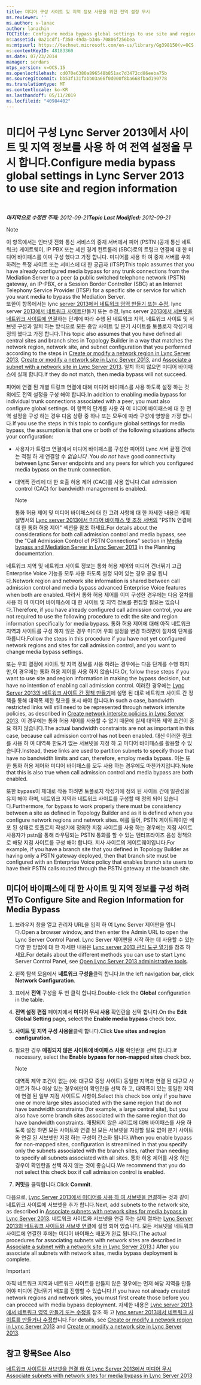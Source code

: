 ```yaml
---
title: 미디어 구성 사이트 및 지역 정보 사용을 위한 전역 설정 무시
ms.reviewer: ''
ms.author: v-lanac
author: lanachin
TOCTitle: Configure media bypass global settings to use site and region information
ms:assetid: 0a21cdf1-f350-49da-b346-70806f256bea
ms:mtpsurl: https://technet.microsoft.com/en-us/library/Gg398150(v=OCS.15)
ms:contentKeyID: 48183360
ms.date: 07/23/2014
manager: serdars
mtps_version: v=OCS.15
ms.openlocfilehash: cd070e6380a896548b851ac7d3472cd86eeba75b
ms.sourcegitcommit: bb53f131fabb03a66f0d000f8ba668fbad190778
ms.translationtype: MT
ms.contentlocale: ko-KR
ms.lasthandoff: 05/11/2019
ms.locfileid: "40984402"
---
```

<div data-xmlns="http://www.w3.org/1999/xhtml">

<div class="topic" data-xmlns="http://www.w3.org/1999/xhtml" data-msxsl="urn:schemas-microsoft-com:xslt" data-cs="http://msdn.microsoft.com/en-us/">

<div data-asp="http://msdn2.microsoft.com/asp">

# <a name="configure-media-bypass-global-settings-in-lync-server-2013-to-use-site-and-region-information"></a><span data-ttu-id="180fb-102">미디어 구성 Lync Server 2013에서 사이트 및 지역 정보를 사용 하 여 전역 설정을 무시 합니다.</span><span class="sxs-lookup"><span data-stu-id="180fb-102">Configure media bypass global settings in Lync Server 2013 to use site and region information</span></span>

</div>

<div id="mainSection">

<div id="mainBody">

<span> </span>

<span data-ttu-id="180fb-103">_**마지막으로 수정한 주제:** 2012-09-21_</span><span class="sxs-lookup"><span data-stu-id="180fb-103">_**Topic Last Modified:** 2012-09-21_</span></span>

<div>


> [!NOTE]
> <span data-ttu-id="180fb-104">이 항목에서는 인터넷 전화 통신 서비스의 중재 서버에서 피어 (PSTN (공개 통신 네트워크) 게이트웨이, IP PBX 또는 세션 경계 컨트롤러 (SBC)로의 트렁크 연결에 대 한 미디어 바이패스를 이미 구성 했다고 가정 합니다. 미디어를 사용 하 여 중재 서버를 우회 하려는 특정 사이트 또는 서비스에 대 한 공급자 (ITSP)</span><span class="sxs-lookup"><span data-stu-id="180fb-104">This topic assumes that you have already configured media bypass for any trunk connections from the Mediation Server to a peer (a public switched telephone network (PSTN) gateway, an IP-PBX, or a Session Border Controller (SBC) at an Internet Telephony Service Provider (ITSP) for a specific site or service for which you want media to bypass the Mediation Server.</span></span><BR><span data-ttu-id="180fb-105">또한이 항목에서는 lync <A href="lync-server-2013-create-or-modify-a-network-region.md">server 2013에서 네트워크 영역 만들기 또는 수정</A>, lync server <A href="lync-server-2013-create-or-modify-a-network-site.md">2013에서 네트워크 사이트</A>만들기 또는 수정, lync server <A href="lync-server-2013-associate-a-subnet-with-a-network-site.md">2013에서 서브넷을 네트워크 사이트에 연결</A>하는 단계에 따라 수행 된 네트워크 지역, 네트워크 사이트 및 서브넷 구성과 일치 하는 방식으로 모든 중앙 사이트 및 분기 사이트를 토폴로지 작성기에 정의 했다고 가정 합니다.</span><span class="sxs-lookup"><span data-stu-id="180fb-105">This topic also assumes that you have defined all central sites and branch sites in Topology Builder in a way that matches the network region, network site, and subnet configuration that you performed according to the steps in <A href="lync-server-2013-create-or-modify-a-network-region.md">Create or modify a network region in Lync Server 2013</A>, <A href="lync-server-2013-create-or-modify-a-network-site.md">Create or modify a network site in Lync Server 2013</A>, and <A href="lync-server-2013-associate-a-subnet-with-a-network-site.md">Associate a subnet with a network site in Lync Server 2013</A>.</span></span> <span data-ttu-id="180fb-106">일치 하지 않으면 미디어 바이패스에 실패 합니다.</span><span class="sxs-lookup"><span data-stu-id="180fb-106">If they do not match, then media bypass will not succeed.</span></span>



</div>

<span data-ttu-id="180fb-107">피어에 연결 된 개별 트렁크 연결에 대해 미디어 바이패스를 사용 하도록 설정 하는 것 외에도 전역 설정을 구성 해야 합니다.</span><span class="sxs-lookup"><span data-stu-id="180fb-107">In addition to enabling media bypass for individual trunk connections associated with a peer, you must also configure global settings.</span></span> <span data-ttu-id="180fb-108">이 항목의 단계를 사용 하 여 미디어 바이패스에 대 한 전역 설정을 구성 하는 경우 다음 상황 중 하나 또는 모두에 따라 구성에 영향을 가정 합니다.</span><span class="sxs-lookup"><span data-stu-id="180fb-108">If you use the steps in this topic to configure global settings for media bypass, the assumption is that one or both of the following situations affects your configuration:</span></span>

  - <span data-ttu-id="180fb-109">사용자가 트렁크 연결에서 미디어 바이패스를 구성한 피어와 Lync 서버 끝점 간에는 적절 하 게 연결할 수 *없습니다* .</span><span class="sxs-lookup"><span data-stu-id="180fb-109">You *do not* have good connectivity between Lync Server endpoints and any peers for which you configured media bypass on the trunk connection.</span></span>

  - <span data-ttu-id="180fb-110">대역폭 관리에 대 한 호출 허용 제어 (CAC)를 사용 합니다.</span><span class="sxs-lookup"><span data-stu-id="180fb-110">Call admission control (CAC) for bandwidth management is enabled.</span></span>
    
    <div>
    

    > [!NOTE]
    > <span data-ttu-id="180fb-111">통화 허용 제어 및 미디어 바이패스에 대 한 고려 사항에 대 한 자세한 내용은 계획 설명서의 <A href="lync-server-2013-media-bypass-and-mediation-server.md">Lync server 2013에서 미디어 바이패스 및 조정 서버의</A> "PSTN 연결에 대 한 통화 허용 제어" 섹션을 참조 하세요.</span><span class="sxs-lookup"><span data-stu-id="180fb-111">For details about the considerations for both call admission control and media bypass, see the "Call Admission Control of PSTN Connections" section in <A href="lync-server-2013-media-bypass-and-mediation-server.md">Media bypass and Mediation Server in Lync Server 2013</A> in the Planning documentation.</span></span>

    
    </div>

<span data-ttu-id="180fb-112">네트워크 지역 및 네트워크 사이트 정보는 통화 허용 제어와 미디어 건너뛰기 고급 Enterprise Voice 기능을 모두 사용 하도록 설정 되어 있는 경우 공유 됩니다.</span><span class="sxs-lookup"><span data-stu-id="180fb-112">Network region and network site information is shared between call admission control and media bypass advanced Enterprise Voice features when both are enabled.</span></span> <span data-ttu-id="180fb-113">따라서 통화 허용 제어를 이미 구성한 경우에는 다음 절차를 사용 하 여 미디어 바이패스에 대 한 사이트 및 지역 정보를 편집할 필요는 없습니다.</span><span class="sxs-lookup"><span data-stu-id="180fb-113">Therefore, if you have already configured call admission control, you are not required to use the following procedure to edit the site and region information specifically for media bypass.</span></span> <span data-ttu-id="180fb-114">통화 허용 제어에 대해 아직 네트워크 지역과 사이트를 구성 하지 않은 경우 미디어 우회 설정을 변경 하려면이 절차의 단계를 따릅니다.</span><span class="sxs-lookup"><span data-stu-id="180fb-114">Follow the steps in this procedure if you have not yet configured network regions and sites for call admission control, and you want to change media bypass settings.</span></span>

<span data-ttu-id="180fb-115">또는 우회 결정에 사이트 및 지역 정보를 사용 하려는 경우에는 다음 단계를 수행 하지만,이 경우에는 통화 허용 제어를 사용 하지 않습니다.</span><span class="sxs-lookup"><span data-stu-id="180fb-115">Or, follow these steps if you want to use site and region information in making the bypass decision, but have no intention of enabling call admission control.</span></span> <span data-ttu-id="180fb-116">이러한 경우에는 [Lync Server 2013의 네트워크 사이트 간 정책 만들기](lync-server-2013-create-network-intersite-policies.md)에 설명 된 대로 네트워크 사이트 간 정책을 통해 대역폭 제한 링크를 표시 해야 합니다.</span><span class="sxs-lookup"><span data-stu-id="180fb-116">In such a case, bandwidth restricted links will still need to be represented through network intersite policies, as described in [Create network intersite policies in Lync Server 2013](lync-server-2013-create-network-intersite-policies.md).</span></span> <span data-ttu-id="180fb-117">이 경우에는 통화 허용 제어를 사용할 수 없기 때문에 실제 대역폭 제약 조건이 중요 하지 않습니다.</span><span class="sxs-lookup"><span data-stu-id="180fb-117">The actual bandwidth constraints are not as important in this case, because call admission control has not been enabled.</span></span> <span data-ttu-id="180fb-118">대신 이러한 링크를 사용 하 여 대역폭 한도가 없는 서브넷을 지정 하 고 미디어 바이패스를 활용할 수 있습니다.</span><span class="sxs-lookup"><span data-stu-id="180fb-118">Instead, these links are used to partition subnets to specify those that have no bandwidth limits and can, therefore, employ media bypass.</span></span> <span data-ttu-id="180fb-119">이는 또한 통화 허용 제어와 미디어 바이패스를 모두 사용 하는 경우에도 마찬가지입니다.</span><span class="sxs-lookup"><span data-stu-id="180fb-119">Note that this is also true when call admission control and media bypass are both enabled.</span></span>

<span data-ttu-id="180fb-120">또한 bypass이 제대로 작동 하려면 토폴로지 작성기에 정의 된 사이트 간에 일관성을 유지 해야 하며, 네트워크 지역과 네트워크 사이트를 구성할 때 정의 되어 있습니다.</span><span class="sxs-lookup"><span data-stu-id="180fb-120">Furthermore, for bypass to work properly there must be consistency between a site as defined in Topology Builder and as it is defined when you configure network regions and network sites.</span></span> <span data-ttu-id="180fb-121">예를 들어, PSTN 게이트웨이만 배포 된 상태로 토폴로지 작성기에 정의한 지점 사이트를 사용 하는 경우에는 지점 사이트 사용자가 pstn을 통해 라우팅되는 PSTN 통화를 할 수 있는 엔터프라이즈 음성 정책으로 해당 지점 사이트를 구성 해야 합니다. 지사 사이트의 게이트웨이입니다.</span><span class="sxs-lookup"><span data-stu-id="180fb-121">For example, if you have a branch site that you defined in Topology Builder as having only a PSTN gateway deployed, then that branch site must be configured with an Enterprise Voice policy that enables branch site users to have their PSTN calls routed through the PSTN gateway at the branch site.</span></span>

<div>

## <a name="to-configure-site-and-region-information-for-media-bypass"></a><span data-ttu-id="180fb-122">미디어 바이패스에 대 한 사이트 및 지역 정보를 구성 하려면</span><span class="sxs-lookup"><span data-stu-id="180fb-122">To Configure Site and Region Information for Media Bypass</span></span>

1.  <span data-ttu-id="180fb-123">브라우저 창을 열고 관리자 URL을 입력 하 여 Lync Server 제어판을 엽니다.</span><span class="sxs-lookup"><span data-stu-id="180fb-123">Open a browser window, and then enter the Admin URL to open the Lync Server Control Panel.</span></span> <span data-ttu-id="180fb-124">Lync Server 제어판을 시작 하는 데 사용할 수 있는 다양 한 방법에 대 한 자세한 내용은 [Lync server 2013 관리 도구 열기](lync-server-2013-open-lync-server-administrative-tools.md)를 참조 하세요.</span><span class="sxs-lookup"><span data-stu-id="180fb-124">For details about the different methods you can use to start Lync Server Control Panel, see [Open Lync Server 2013 administrative tools](lync-server-2013-open-lync-server-administrative-tools.md).</span></span>

2.  <span data-ttu-id="180fb-125">왼쪽 탐색 모음에서 **네트워크 구성을**클릭 합니다.</span><span class="sxs-lookup"><span data-stu-id="180fb-125">In the left navigation bar, click **Network Configuration**.</span></span>

3.  <span data-ttu-id="180fb-126">표에서 **전역** 구성을 두 번 클릭 합니다.</span><span class="sxs-lookup"><span data-stu-id="180fb-126">Double-click the **Global** configuration in the table.</span></span>

4.  <span data-ttu-id="180fb-127">**전역 설정 편집** 페이지에서 **미디어 무시 사용** 확인란을 선택 합니다.</span><span class="sxs-lookup"><span data-stu-id="180fb-127">On the **Edit Global Setting** page, select the **Enable media bypass** check box.</span></span>

5.  <span data-ttu-id="180fb-128">**사이트 및 지역 구성 사용을**클릭 합니다.</span><span class="sxs-lookup"><span data-stu-id="180fb-128">Click **Use sites and region configuration**.</span></span>

6.  <span data-ttu-id="180fb-129">필요한 경우 **매핑되지 않은 사이트에 바이패스 사용** 확인란을 선택 합니다.</span><span class="sxs-lookup"><span data-stu-id="180fb-129">If necessary, select the **Enable bypass for non-mapped sites** check box.</span></span>
    
    <div>
    

    > [!NOTE]
    > <span data-ttu-id="180fb-130">대역폭 제약 조건이 없는 (예: 대규모 중앙 사이트) 동일한 지역과 연결 된 대규모 사이트가 하나 이상 있는 경우에만이 확인란을 선택 하 고, 대역폭이 있는 동일한 지역에 연결 된 일부 지점 사이트도 사항이.</span><span class="sxs-lookup"><span data-stu-id="180fb-130">Select this check box only if you have one or more large sites associated with the same region that do not have bandwidth constraints (for example, a large central site), but you also have some branch sites associated with the same region that do have bandwidth constraints.</span></span> <span data-ttu-id="180fb-131">매핑되지 않은 사이트에 대해 바이패스를 사용 하도록 설정 하면 모든 사이트와 연결 된 모든 서브넷을 지정할 필요 없이 분기 사이트와 연결 된 서브넷만 지정 하는 구성이 간소화 됩니다.</span><span class="sxs-lookup"><span data-stu-id="180fb-131">When you enable bypass for non-mapped sites, configuration is streamlined in that you specify only the subnets associated with the branch sites, rather than needing to specify all subnets associated with all sites.</span></span> <span data-ttu-id="180fb-132">통화 허용 제어를 사용 하는 경우이 확인란을 선택 하지 않는 것이 좋습니다.</span><span class="sxs-lookup"><span data-stu-id="180fb-132">We recommend that you do not select this check box if call admission control is enabled.</span></span>

    
    </div>

7.  <span data-ttu-id="180fb-133">**커밋**을 클릭합니다.</span><span class="sxs-lookup"><span data-stu-id="180fb-133">Click **Commit**.</span></span>

<span data-ttu-id="180fb-134">다음으로, [Lync Server 2013에서 미디어를 사용 하 여 서브넷을 연결](lync-server-2013-associate-subnets-with-network-sites-for-media-bypass.md)하는 것과 같이 네트워크 사이트에 서브넷을 추가 합니다.</span><span class="sxs-lookup"><span data-stu-id="180fb-134">Next, add subnets to the network site, as described in [Associate subnets with network sites for media bypass in Lync Server 2013](lync-server-2013-associate-subnets-with-network-sites-for-media-bypass.md).</span></span> <span data-ttu-id="180fb-135">네트워크 사이트와 서브넷을 연결 하는 실제 절차는 [Lync Server 2013의 네트워크 사이트와 서브넷 연결](lync-server-2013-associate-a-subnet-with-a-network-site.md)에 설명 되어 있습니다. 모든 서브넷을 네트워크 사이트에 연결한 후에는 미디어 바이패스 배포가 완료 됩니다.</span><span class="sxs-lookup"><span data-stu-id="180fb-135">(The actual procedures for associating subnets with network sites are described in [Associate a subnet with a network site in Lync Server 2013](lync-server-2013-associate-a-subnet-with-a-network-site.md).) After you associate all subnets with network sites, media bypass deployment is complete.</span></span>

<div>


> [!IMPORTANT]
> <span data-ttu-id="180fb-136">아직 네트워크 지역과 네트워크 사이트를 만들지 않은 경우에는 먼저 해당 지역을 만들어야 미디어 건너뛰기 배포를 진행할 수 있습니다.</span><span class="sxs-lookup"><span data-stu-id="180fb-136">If you have not already created network regions and network sites, you must first create those before you can proceed with media bypass deployment.</span></span> <span data-ttu-id="180fb-137">자세한 내용은 <A href="lync-server-2013-create-or-modify-a-network-region.md">Lync server 2013에서 네트워크 영역 만들기 또는 수정을</A> 참조 하 고 <A href="lync-server-2013-create-or-modify-a-network-site.md">lync server 2013에서 네트워크 사이트를 만들거나 수정</A>합니다.</span><span class="sxs-lookup"><span data-stu-id="180fb-137">For details, see <A href="lync-server-2013-create-or-modify-a-network-region.md">Create or modify a network region in Lync Server 2013</A> and <A href="lync-server-2013-create-or-modify-a-network-site.md">Create or modify a network site in Lync Server 2013</A>.</span></span>



</div>

</div>

<div>

## <a name="see-also"></a><span data-ttu-id="180fb-138">참고 항목</span><span class="sxs-lookup"><span data-stu-id="180fb-138">See Also</span></span>


[<span data-ttu-id="180fb-139">네트워크 사이트와 서브넷을 연결 하 여 Lync Server 2013에서 미디어 무시</span><span class="sxs-lookup"><span data-stu-id="180fb-139">Associate subnets with network sites for media bypass in Lync Server 2013</span></span>](lync-server-2013-associate-subnets-with-network-sites-for-media-bypass.md)  
  

</div>

</div>

<span> </span>

</div>

</div>

</div>

